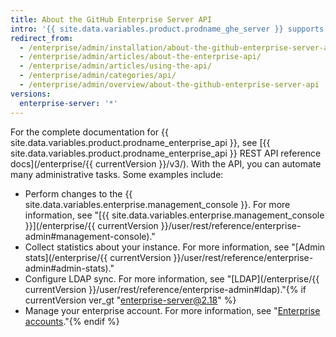 ```yaml
---
title: About the GitHub Enterprise Server API
intro: '{{ site.data.variables.product.prodname_ghe_server }} supports the same powerful API available on {{ site.data.variables.product.prodname_dotcom_the_website }} as well as its own set of API endpoints.'
redirect_from:
  - /enterprise/admin/installation/about-the-github-enterprise-server-api
  - /enterprise/admin/articles/about-the-enterprise-api/
  - /enterprise/admin/articles/using-the-api/
  - /enterprise/admin/categories/api/
  - /enterprise/admin/overview/about-the-github-enterprise-server-api
versions:
  enterprise-server: '*'
---
```


For the complete documentation for {{ site.data.variables.product.prodname_enterprise_api }}, see [{{ site.data.variables.product.prodname_enterprise_api }} REST API reference docs](/enterprise/{{ currentVersion }}/v3/). With the API, you can automate many administrative tasks. Some examples include:

- Perform changes to the {{ site.data.variables.enterprise.management_console }}. For more information, see "[{{ site.data.variables.enterprise.management_console }}](/enterprise/{{ currentVersion }}/user/rest/reference/enterprise-admin#management-console)."
- Collect statistics about your instance. For more information, see "[Admin stats](/enterprise/{{ currentVersion }}/user/rest/reference/enterprise-admin#admin-stats)."
- Configure LDAP sync. For more information, see "[LDAP](/enterprise/{{ currentVersion }}/user/rest/reference/enterprise-admin#ldap)."{% if currentVersion ver_gt "enterprise-server@2.18" %}
- Manage your enterprise account. For more information, see "[Enterprise accounts](/v4/guides/managing-enterprise-accounts)."{% endif %}
